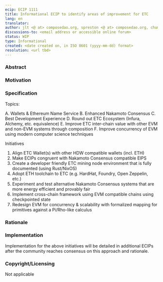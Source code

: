 ```yaml
---
ecip: ECIP 1111
title: Informational ECIP to identify areas of improvement for ETC
lang: en
translator: 
author: jlt <@ at> composedao.org, spreston <@ at> composedao.org, chummp<@ at> composedao.org, jo <@ at> crypteriat.org, akurz <@ at> chapman.edu
discussions-to: <email address or accessible online forum>
status: WIP
type: Informational
created: <date created on, in ISO 8601 (yyyy-mm-dd) format>
resolution: <url tbd>
---
```


### Abstract

### Motivation

### Specification

Topics:

A. Wallets & Ethereum Name Service
B. Enhanced Nakamoto Consensus
C. Best Development Experience
D. Round out ETC Ecosystem (Infura, Alchemy, etc. equivalence)
E. Improve ETC inter-chain value with other EVM and non-EVM systems through composition
F. Improve concurrency of EVM using modern computer science techniques

Initiatives

1. Align ETC Wallet(s) with other HDW compatible wallets (incl. ETH)
2. Make ECIPs congruent with Nakamoto Consensus compatible EIPS
3. Create a developer friendly ETC mining node environment that is fully documented (using Rust/NixOS)
4. Adopt ETH toolchain to ETC (e.g. HardHat, Foundry, Open Zeppelin, etc.)
5. Experiment and test alternative Nakamoto Consensus systems that are more energy efficient and provably fair
6. Implement cross-chain framework using EVM compatible chains using checkpointed state
7. Redesign EVM for concurrency & scalability with formalized mapping for primitives against a Pi/Rho-like calculus

### Rationale



### Implementation

Implementation for the above initiatives will be detailed in additional ECIPs after the community reaches consensus on this approach and rationale.

### Copyright/Licensing

Not applicable
